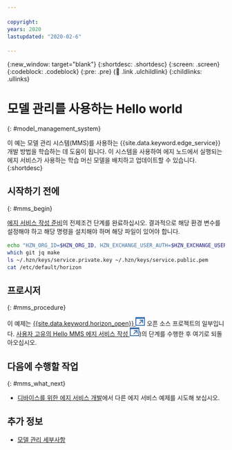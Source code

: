 ```yaml
---

copyright:
years: 2020
lastupdated: "2020-02-6"

---
```


{:new_window: target="blank"}
{:shortdesc: .shortdesc}
{:screen: .screen}
{:codeblock: .codeblock}
{:pre: .pre}
{:child: .link .ulchildlink}
{:childlinks: .ullinks}

# 모델 관리를 사용하는 Hello world
{: #model_management_system}

이 예는 모델 관리 시스템(MMS)를 사용하는 {{site.data.keyword.edge_service}} 개발 방법을 학습하는 데 도움이 됩니다. 이 시스템을 사용하여 에지 노드에서 실행되는 에지 서비스가 사용하는 학습 머신 모델을 배치하고 업데이트할 수 있습니다.
{:shortdesc}

## 시작하기 전에
{: #mms_begin}

[에지 서비스 작성 준비](service_containers.md)의 전제조건 단계를 완료하십시오. 결과적으로 해당 환경 변수를 설정해야 하고 해당 명령을 설치해야 하며 해당 파일이 있어야 합니다.

```bash
echo "HZN_ORG_ID=$HZN_ORG_ID, HZN_EXCHANGE_USER_AUTH=$HZN_EXCHANGE_USER_AUTH, DOCKER_HUB_ID=$DOCKER_HUB_ID"
which git jq make
ls ~/.hzn/keys/service.private.key ~/.hzn/keys/service.public.pem
cat /etc/default/horizon
```

## 프로시저
{: #mms_procedure}

이 예제는 [{{site.data.keyword.horizon_open}} ![새 탭에서 열림](../../images/icons/launch-glyph.svg "새 탭에서 열림")](https://github.com/open-horizon/) 오픈 소스 프로젝트의 일부입니다. [사용자 고유의 Hello MMS 에지 서비스 작성 ![새 탭에서 열림](../../images/icons/launch-glyph.svg "새 탭에서 열림")](https://github.com/open-horizon/examples/blob/master/edge/services/helloMMS/CreateService.md))의 단계를 수행한 후 여기로 되돌아오십시오.

## 다음에 수행할 작업
{: #mms_what_next}

* [디바이스를 위한 에지 서비스 개발](developing.md)에서 다른 에지 서비스 예제를 시도해 보십시오.

## 추가 정보

* [모델 관리 세부사항](../developing/model_management_details.md)
